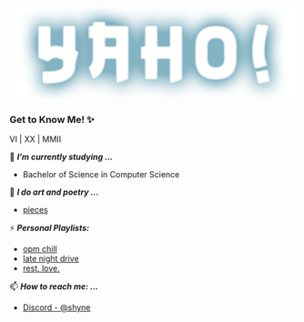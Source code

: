 
<img src = "yaho.png">

### Get to Know Me! ✨


VI | XX | MMII


🌱 ***I’m currently studying ...***
- Bachelor of Science in Computer Science

🎨 ***I do art and poetry ...***
- [pieces](https://drive.google.com/drive/folders/1cCEke-TWFTla1SLTt_YBadDWkueij1j3?usp=sharing)

⚡ ***Personal Playlists:***
- [opm chill](https://open.spotify.com/playlist/40zEvjWmDE6NMvee6lO1ds?si=90ed2d9a4fd74538)
- [late night drive](https://open.spotify.com/playlist/74I58DapeLEPW5US4yOcbZ?si=a32b5bd673884e7a)
- [rest, love.](https://open.spotify.com/playlist/16isCOZdFzRoaPCl8GuK14?si=1f3c988db9314ea3)

📫 ***How to reach me: ...*** 
- [Discord - @shyne](https://discordapp.com/users/shyne#9038)

